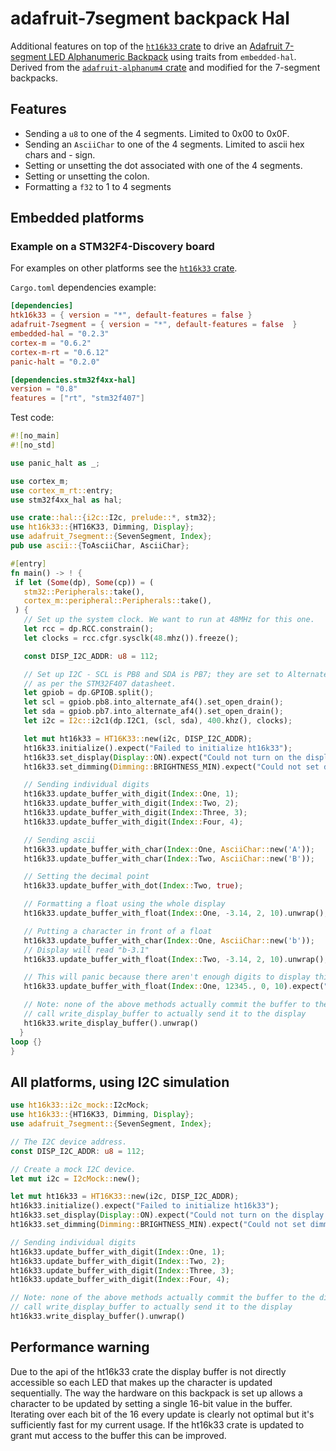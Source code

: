 # adafruit-7segment backpack Hal

Additional features on top of the [`ht16k33` crate](https://crates.io/crates/ht16k33) to drive an [Adafruit 7-segment LED Alphanumeric Backpack](https://learn.adafruit.com/adafruit-led-backpack/0-dot-56-seven-segment-backpack) using traits from `embedded-hal`.
Derived from the [`adafruit-alphanum4` crate](https://crates.io/crates/adafruit-alphanum4) and modified for the 7-segment backpacks.

## Features
* Sending a `u8` to one of the 4 segments. Limited to 0x00 to 0x0F.
* Sending an `AsciiChar` to one of the 4 segments. Limited to ascii hex chars and - sign.
* Setting or unsetting the dot associated with one of the 4 segments.
* Setting or unsetting the colon.
* Formatting a `f32` to 1 to 4 segments

## Embedded platforms
### Example on a STM32F4-Discovery board
For examples on other platforms see the [`ht16k33` crate](https://crates.io/crates/ht16k33).

`Cargo.toml` dependencies example:
```toml
[dependencies]
htk16k33 = { version = "*", default-features = false }
adafruit-7segment = { version = "*", default-features = false  }
embedded-hal = "0.2.3"
cortex-m = "0.6.2"
cortex-m-rt = "0.6.12"
panic-halt = "0.2.0"

[dependencies.stm32f4xx-hal]
version = "0.8"
features = ["rt", "stm32f407"]
```
Test code:
```rust
#![no_main]
#![no_std]

use panic_halt as _;

use cortex_m;
use cortex_m_rt::entry;
use stm32f4xx_hal as hal;

use crate::hal::{i2c::I2c, prelude::*, stm32};
use ht16k33::{HT16K33, Dimming, Display};
use adafruit_7segment::{SevenSegment, Index};
pub use ascii::{ToAsciiChar, AsciiChar};

#[entry]
fn main() -> ! {
 if let (Some(dp), Some(cp)) = (
   stm32::Peripherals::take(),
   cortex_m::peripheral::Peripherals::take(),
 ) {
   // Set up the system clock. We want to run at 48MHz for this one.
   let rcc = dp.RCC.constrain();
   let clocks = rcc.cfgr.sysclk(48.mhz()).freeze();

   const DISP_I2C_ADDR: u8 = 112;

   // Set up I2C - SCL is PB8 and SDA is PB7; they are set to Alternate Function 4
   // as per the STM32F407 datasheet.
   let gpiob = dp.GPIOB.split();
   let scl = gpiob.pb8.into_alternate_af4().set_open_drain();
   let sda = gpiob.pb7.into_alternate_af4().set_open_drain();
   let i2c = I2c::i2c1(dp.I2C1, (scl, sda), 400.khz(), clocks);

   let mut ht16k33 = HT16K33::new(i2c, DISP_I2C_ADDR);
   ht16k33.initialize().expect("Failed to initialize ht16k33");
   ht16k33.set_display(Display::ON).expect("Could not turn on the display!");
   ht16k33.set_dimming(Dimming::BRIGHTNESS_MIN).expect("Could not set dimming!");

   // Sending individual digits
   ht16k33.update_buffer_with_digit(Index::One, 1);
   ht16k33.update_buffer_with_digit(Index::Two, 2);
   ht16k33.update_buffer_with_digit(Index::Three, 3);
   ht16k33.update_buffer_with_digit(Index::Four, 4);

   // Sending ascii
   ht16k33.update_buffer_with_char(Index::One, AsciiChar::new('A'));
   ht16k33.update_buffer_with_char(Index::Two, AsciiChar::new('B'));

   // Setting the decimal point
   ht16k33.update_buffer_with_dot(Index::Two, true);

   // Formatting a float using the whole display
   ht16k33.update_buffer_with_float(Index::One, -3.14, 2, 10).unwrap();

   // Putting a character in front of a float
   ht16k33.update_buffer_with_char(Index::One, AsciiChar::new('b'));
   // Display will read "b-3.1"
   ht16k33.update_buffer_with_float(Index::Two, -3.14, 2, 10).unwrap();

   // This will panic because there aren't enough digits to display this number
   ht16k33.update_buffer_with_float(Index::One, 12345., 0, 10).expect("Oops");

   // Note: none of the above methods actually commit the buffer to the display,
   // call write_display_buffer to actually send it to the display
   ht16k33.write_display_buffer().unwrap()
  }
loop {}
}
```
## All platforms, using I2C simulation
```rust
use ht16k33::i2c_mock::I2cMock;
use ht16k33::{HT16K33, Dimming, Display};
use adafruit_7segment::{SevenSegment, Index};

// The I2C device address.
const DISP_I2C_ADDR: u8 = 112;

// Create a mock I2C device.
let mut i2c = I2cMock::new();

let mut ht16k33 = HT16K33::new(i2c, DISP_I2C_ADDR);
ht16k33.initialize().expect("Failed to initialize ht16k33");
ht16k33.set_display(Display::ON).expect("Could not turn on the display!");
ht16k33.set_dimming(Dimming::BRIGHTNESS_MIN).expect("Could not set dimming!");

// Sending individual digits
ht16k33.update_buffer_with_digit(Index::One, 1);
ht16k33.update_buffer_with_digit(Index::Two, 2);
ht16k33.update_buffer_with_digit(Index::Three, 3);
ht16k33.update_buffer_with_digit(Index::Four, 4);

// Note: none of the above methods actually commit the buffer to the display,
// call write_display_buffer to actually send it to the display
ht16k33.write_display_buffer().unwrap()
```
## Performance warning

Due to the api of the ht16k33 crate the display buffer is not directly accessible so each LED that makes up the character is updated sequentially. The way the hardware on this backpack is set up allows a character to be updated by setting a single 16-bit value in the buffer. Iterating over each bit of the 16 every update is clearly not optimal but it's sufficiently fast for my current usage. If the ht16k33 crate is updated to grant mut access to the buffer this can be improved.

